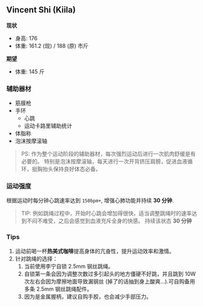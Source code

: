 ## Vincent Shi (Kiila)

**现状**
- 身高: 176
- 体重: 161.2 (现) / 188 (原) 市斤

**期望**

- 体重: 145 斤

### 辅助器材

- 筋膜枪
- 手环
  - 心跳
  - 运动卡路里辅助统计
- 体脂称
- 泡沫按摩滚轴

> PS:
> 作为整个运动阶段的辅助器材，每次强烈运动后进行一次肌肉舒缓是有必要的。
> 特别是泡沫按摩滚轴，每天进行一次开背挤压肩膀，促进血液循环，挺胸抬头保持良好体态必备。

### 运动强度

根据运动时每分钟心跳速率达到 `150bpm+`, 增强心肺功能并持续 **30 分钟**.

> TIP: 例如跳绳过程中，开始时心跳会增加得很快，适当调整跳绳时的速率达到不闷不难受，之后会感觉到血液充斥全身的快感。
> 持续该状态 **30 分钟**

### Tips

1. 运动前喝一杯**热美式咖啡**提高身体的亢奋性，提升运动效率和激情。
2. 针对跳绳的选择：
    1. 当前使用李宁自锁 2.5mm 钢丝跳绳。
    2. 自锁第一条会因为调整次数过多引起头的地方僵硬不好跳，并且跳到 10W 次左右会因为摩擦地面导致漏钢丝 (掉了的话抽到身上酸爽...).可自购备用多条 2.5mm 钢丝跳绳配件。
    3. 因为是金属握柄，建议自购手胶，也会减少手部压力。
